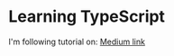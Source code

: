 # Learning TypeScript

I'm following tutorial on: [Medium link](https://medium.com/@RupaniChirag/writing-unit-tests-in-typescript-d4719b8a0a40)

 

